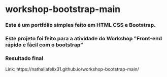 # workshop-bootstrap-main
<h3>Este é um portfólio simples feito em HTML CSS e Bootstrap.</h3>
<h3>Este projeto foi feito para a atividade do Workshop "Front-end rápido e fácil com o bootstrap"</h3>
<h3>Resultado final</h3>
<span align="center">
Link: https://nathaliafelix31.github.io/workshop-bootstrap-main/
<!--![portifolio](https://user-images.githubusercontent.com/55997404/135499788-6172403c-d1b3-4746-b219-1e9b6123efba.PNG)-->

</span>
